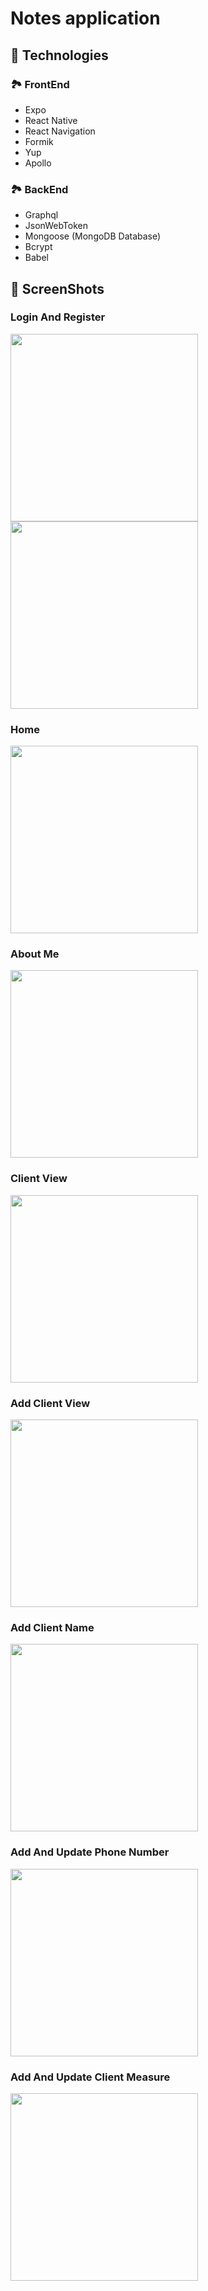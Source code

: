 # Notes application

## 🍮 Technologies

### 🏞 FrontEnd

-   Expo
-   React Native
-   React Navigation
-   Formik
-   Yup
-   Apollo

### 🏞 BackEnd

-   Graphql
-   JsonWebToken
-   Mongoose (MongoDB Database)
-   Bcrypt
-   Babel

## 📱 ScreenShots

### Login And Register

<img src="../assets/login.png?raw=true" width="300">
<img src="../assets/register.png?raw=true" width="300">

### Home

<img src="../assets/home.png?raw=true" width="300">

### About Me

<img src="../assets/about_me.png?raw=true" width="300">

### Client View

<img src="../assets/view_client.png?raw=true" width="300">

### Add Client View

<img src="../assets/add_client.png?raw=true" width="300">

### Add Client Name

<img src="../assets/update_client.png?raw=true" width="300">

### Add And Update Phone Number

<img src="../assets/new_phone.png?raw=true" width="300">

### Add And Update Client Measure

<img src="../assets/new_measure.png?raw=true" width="300">

